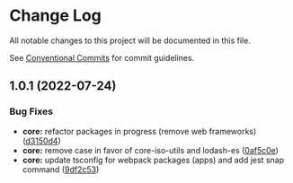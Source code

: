 # Change Log

All notable changes to this project will be documented in this file.

See [Conventional Commits](https://conventionalcommits.org) for commit guidelines.

## 1.0.1 (2022-07-24)


### Bug Fixes

* **core:** refactor packages in progress (remove web frameworks) ([d3150d4](https://github.com/newrade/newrade-core/commit/d3150d42aacf2c6f15bd9eb923a23cf8cb5db046))
* **core:** remove case in favor of core-iso-utils and lodash-es ([0af5c0e](https://github.com/newrade/newrade-core/commit/0af5c0ef4815ad0d0deebede7504eecc3bf9af12))
* **core:** update tsconfig for webpack packages (apps) and add jest snap command ([9df2c53](https://github.com/newrade/newrade-core/commit/9df2c53312796d05804c64b7f5303a1d4729ac09))
